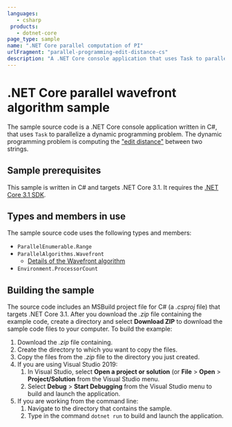 ```yaml
---
languages:
   - csharp
 products:
   - dotnet-core
page_type: sample
name: ".NET Core parallel computation of PI"
urlFragment: "parallel-programming-edit-distance-cs"
description: "A .NET Core console application that uses Task to parallelize the edit distance dynamic programming problem between two strings."
---
```


# .NET Core parallel wavefront algorithm sample

The sample source code is a .NET Core console application written in C#, that uses `Task` to parallelize a dynamic programming problem. The dynamic programming problem is computing the ["edit distance"](https://en.wikipedia.org/wiki/Edit_distance) between two strings.

## Sample prerequisites

This sample is written in C# and targets .NET Core 3.1. It requires the [.NET Core 3.1 SDK](https://dotnet.microsoft.com/download/dotnet-core/3.1).

## Types and members in use

The sample source code uses the following types and members:

- `ParallelEnumerable.Range`
- `ParallelAlgorithms.Wavefront`
  - [Details of the Wavefront algorithm](https://en.wikipedia.org/wiki/Wavefront)
- `Environment.ProcessorCount`

## Building the sample

The source code includes an MSBuild project file for C# (a *.csproj* file) that targets .NET Core 3.1. After you download the *.zip* file containing the example code, create a directory and select **Download ZIP** to download the sample code files to your computer. To build the example:

1. Download the *.zip* file containing.
2. Create the directory to which you want to copy the files.
3. Copy the files from the *.zip* file to the directory you just created.
4. If you are using Visual Studio 2019:
   1. In Visual Studio, select **Open a project or solution** (or **File** > **Open** > **Project/Solution** from the Visual Studio menu.
   2. Select **Debug** > **Start Debugging** from the Visual Studio menu to build and launch the application.
5. If you are working from the command line:
   1. Navigate to the directory that contains the sample.
   2. Type in the command `dotnet run` to build and launch the application.
